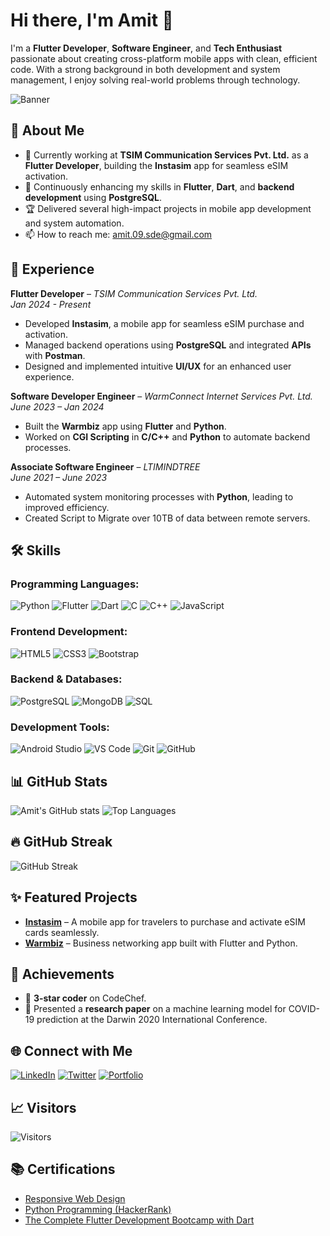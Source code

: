 # Hi there, I'm Amit 👋

I'm a **Flutter Developer**, **Software Engineer**, and **Tech Enthusiast** passionate about creating cross-platform mobile apps with clean, efficient code. With a strong background in both development and system management, I enjoy solving real-world problems through technology.

![Banner](https://media.licdn.com/dms/image/v2/D4D16AQHWv9Ymeu0ZPQ/profile-displaybackgroundimage-shrink_350_1400/profile-displaybackgroundimage-shrink_350_1400/0/1719997682165?e=1731542400&v=beta&t=7X-x3QIO1R-FA_w6nE7SzTpWADm9bKbpMHG11k-90WM)


## 🚀 About Me

- 🔭 Currently working at **TSIM Communication Services Pvt. Ltd.** as a **Flutter Developer**, building the **Instasim** app for seamless eSIM activation.
- 🌱 Continuously enhancing my skills in **Flutter**, **Dart**, and **backend development** using **PostgreSQL**.
- 🏆 Delivered several high-impact projects in mobile app development and system automation.
- 📫 How to reach me: [amit.09.sde@gmail.com](mailto:amit.09.sde@gmail.com)

## 💼 Experience

**Flutter Developer** – *TSIM Communication Services Pvt. Ltd.*  
*Jan 2024 - Present*  
- Developed **Instasim**, a mobile app for seamless eSIM purchase and activation.
- Managed backend operations using **PostgreSQL** and integrated **APIs** with **Postman**.
- Designed and implemented intuitive **UI/UX** for an enhanced user experience.

**Software Developer Engineer** – *WarmConnect Internet Services Pvt. Ltd.*  
*June 2023 – Jan 2024*  
- Built the **Warmbiz** app using **Flutter** and **Python**.
- Worked on **CGI Scripting** in **C/C++** and **Python** to automate backend processes.

**Associate Software Engineer** – *LTIMINDTREE*  
*June 2021 – June 2023*  
- Automated system monitoring processes with **Python**, leading to improved efficiency.
- Created Script to Migrate over 10TB of data between remote servers.

## 🛠 Skills

### Programming Languages:
![Python](https://img.shields.io/badge/Python-%2314354C.svg?style=for-the-badge&logo=python&logoColor=white)
![Flutter](https://img.shields.io/badge/Flutter-%2302569B.svg?style=for-the-badge&logo=Flutter&logoColor=white)
![Dart](https://img.shields.io/badge/Dart-%230175C2.svg?style=for-the-badge&logo=Dart&logoColor=white)
![C](https://img.shields.io/badge/C-%23A8B9CC.svg?style=for-the-badge&logo=C&logoColor=white)
![C++](https://img.shields.io/badge/C++-%2300599C.svg?style=for-the-badge&logo=C%2B%2B&logoColor=white)
![JavaScript](https://img.shields.io/badge/JavaScript-%23F7DF1E.svg?style=for-the-badge&logo=javascript&logoColor=black)

### Frontend Development:
![HTML5](https://img.shields.io/badge/HTML5-%23E34F26.svg?style=for-the-badge&logo=html5&logoColor=white)
![CSS3](https://img.shields.io/badge/CSS3-%231572B6.svg?style=for-the-badge&logo=css3&logoColor=white)
![Bootstrap](https://img.shields.io/badge/Bootstrap-%23563D7C.svg?style=for-the-badge&logo=bootstrap&logoColor=white)

### Backend & Databases:
![PostgreSQL](https://img.shields.io/badge/PostgreSQL-%23316192.svg?style=for-the-badge&logo=postgresql&logoColor=white)
![MongoDB](https://img.shields.io/badge/MongoDB-%2347A248.svg?style=for-the-badge&logo=mongodb&logoColor=white)
![SQL](https://img.shields.io/badge/SQL-%230175C2.svg?style=for-the-badge&logo=postgresql&logoColor=white)

### Development Tools:
![Android Studio](https://img.shields.io/badge/Android_Studio-%233DDC84.svg?style=for-the-badge&logo=android-studio&logoColor=white)
![VS Code](https://img.shields.io/badge/VSCode-%23007ACC.svg?style=for-the-badge&logo=visual-studio-code&logoColor=white)
![Git](https://img.shields.io/badge/Git-%23F05032.svg?style=for-the-badge&logo=Git&logoColor=white)
![GitHub](https://img.shields.io/badge/GitHub-%23181717.svg?style=for-the-badge&logo=github&logoColor=white)

## 📊 GitHub Stats

![Amit's GitHub stats](https://github-readme-stats.vercel.app/api?username=Amit09-sde&show_icons=true&theme=radical)
![Top Languages](https://github-readme-stats.vercel.app/api/top-langs/?username=Amit09-sde&layout=compact&theme=radical)

## 🔥 GitHub Streak

![GitHub Streak](https://github-readme-streak-stats.herokuapp.com/?user=Amit-exe&theme=radical)

## ✨ Featured Projects

- [**Instasim**](https://mail.tsim.mobi/tsim/instasim.py) – A mobile app for travelers to purchase and activate eSIM cards seamlessly.
- [**Warmbiz**](https://play.google.com/store/apps/details?id=com.warmconnect.warmbiz) – Business networking app built with Flutter and Python.

## 🌟 Achievements

- 🏅 **3-star coder** on CodeChef.
- 🏅 Presented a **research paper** on a machine learning model for COVID-19 prediction at the Darwin 2020 International Conference.

## 🌐 Connect with Me

[![LinkedIn](https://img.shields.io/badge/LinkedIn-%230A66C2.svg?style=for-the-badge&logo=linkedin&logoColor=white)](https://www.linkedin.com/in/amit-kushwaha-sde/)
[![Twitter](https://img.shields.io/badge/Twitter-%231DA1F2.svg?style=for-the-badge&logo=twitter&logoColor=white)](https://twitter.com/Amit09_sde)
[![Portfolio](https://img.shields.io/badge/Portfolio-%23000000.svg?style=for-the-badge&logo=wordpress&logoColor=white)](https://amit09-sde.github.io/portfolio)

## 📈 Visitors

![Visitors](https://visitor-badge.glitch.me/badge?page_id=Amit09-sde.Amit09-sde)

## 📚 Certifications

- [Responsive Web Design](https://www.freecodecamp.org/certification/fcc2e9417e8-43d1-4dc7-9c60-e007b56b8850/responsive-web-design)
- [Python Programming (HackerRank)](https://www.hackerrank.com/certificates/4d9a86861211)
- [The Complete Flutter Development Bootcamp with Dart](https://www.udemy.com/certificate/UC-362cefec-4683-46a0-9106-020b490ef0e7/)

